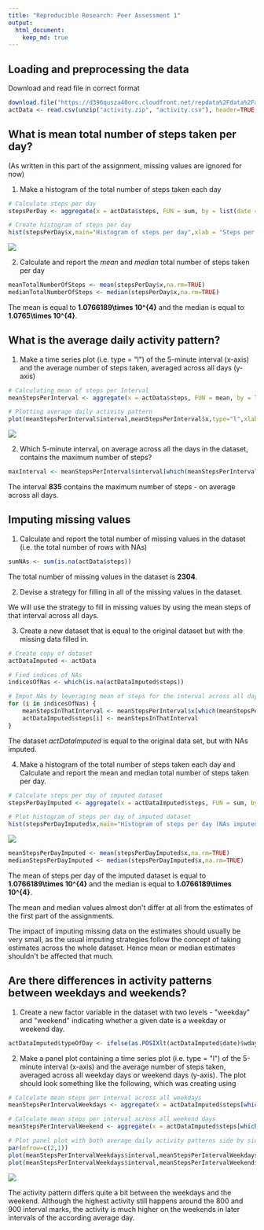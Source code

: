 ```yaml
---
title: "Reproducible Research: Peer Assessment 1"
output: 
  html_document:
    keep_md: true
---
```



## Loading and preprocessing the data

Download and read file in correct format

```r
download.file("https://d396qusza40orc.cloudfront.net/repdata%2Fdata%2Factivity.zip","activity.zip")
actData <- read.csv(unzip("activity.zip", "activity.csv"), header=TRUE, sep = ",", colClasses = c("numeric", "Date", "integer"))
```

## What is mean total number of steps taken per day?
(As written in this part of the assignment, missing values are ignored for now)

1. Make a histogram of the total number of steps taken each day


```r
# Calculate steps per day
stepsPerDay <- aggregate(x = actData$steps, FUN = sum, by = list(date = actData$date))

# Create histogram of steps per day
hist(stepsPerDay$x,main="Histogram of steps per day",xlab = "Steps per day", breaks = 10)
```

![](PA1_template_files/figure-html/unnamed-chunk-2-1.png)<!-- -->

2. Calculate and report the *mean* and *median* total number of steps taken per day


```r
meanTotalNumberOfSteps <- mean(stepsPerDay$x,na.rm=TRUE)
medianTotalNumberOfSteps <- median(stepsPerDay$x,na.rm=TRUE)
```

The mean is equal to **1.0766189\times 10^{4}** and the median is equal to **1.0765\times 10^{4}**.


## What is the average daily activity pattern?
1. Make a time series plot (i.e. type = "l") of the 5-minute interval (x-axis) and the average number of steps taken, averaged across all days (y-axis)


```r
# Calculating mean of steps per Interval
meanStepsPerInterval <- aggregate(x = actData$steps, FUN = mean, by = list(interval = actData$interval),na.rm=TRUE)

# Plotting average daily activity pattern
plot(meanStepsPerInterval$interval,meanStepsPerInterval$x,type="l",xlab = "Interval", ylab = "Steps", main = "Average daily activity pattern")
```

![](PA1_template_files/figure-html/unnamed-chunk-4-1.png)<!-- -->

2. Which 5-minute interval, on average across all the days in the dataset,
contains the maximum number of steps?


```r
maxInterval <- meanStepsPerInterval$interval[which(meanStepsPerInterval$x==max(meanStepsPerInterval$x))]
```

The interval **835** contains the maximum number of steps - on average across all days.

## Imputing missing values

1. Calculate and report the total number of missing values in the dataset (i.e. the total number of rows with NAs)


```r
sumNAs <- sum(is.na(actData$steps))
```

The total number of missing values in the dataset is **2304**.

2. Devise a strategy for filling in all of the missing values in the dataset. 

We will use the strategy to fill in missing values by using the mean steps of that interval across all days. 

3. Create a new dataset that is equal to the original dataset but with the
missing data filled in.


```r
# Create copy of dataset
actDataImputed <- actData

# Find indices of NAs
indicesOfNas <- which(is.na(actDataImputed$steps))

# Imput NAs by leveraging mean of steps for the interval across all days
for (i in indicesOfNas) {
    meanStepsInThatInterval <- meanStepsPerInterval$x[which(meanStepsPerInterval$interval == actDataImputed$interval[i])]
    actDataImputed$steps[i] <- meanStepsInThatInterval
}
```

The dataset *actDataImputed* is equal to the original data set, but with NAs imputed.

4. Make a histogram of the total number of steps taken each day and Calculate
and report the mean and median total number of steps taken per day. 


```r
# Calculate steps per day of imputed dataset
stepsPerDayImputed <- aggregate(x = actDataImputed$steps, FUN = sum, by = list(date = actDataImputed$date))

# Plot histogram of steps per day of imputed dataset
hist(stepsPerDayImputed$x,main="Histogram of steps per day (NAs imputed)",xlab = "Steps per day", breaks = 10)
```

![](PA1_template_files/figure-html/unnamed-chunk-8-1.png)<!-- -->

```r
meanStepsPerDayImputed <- mean(stepsPerDayImputed$x,na.rm=TRUE)
medianStepsPerDayImputed <- median(stepsPerDayImputed$x,na.rm=TRUE)
```

The mean of steps per day of the imputed dataset is equal to **1.0766189\times 10^{4}** and the median is equal to **1.0766189\times 10^{4}**.

The mean and median values almost don't differ at all from the estimates of the first part of the assignments.

The impact of imputing missing data on the estimates should usually be very small, as the usual imputing strategies follow the concept of taking estimates across the whole dataset. Hence mean or median estimates shouldn't be affected that much.

## Are there differences in activity patterns between weekdays and weekends?

1. Create a new factor variable in the dataset with two levels - "weekday"
and "weekend" indicating whether a given date is a weekday or weekend
day.


```r
actDataImputed$typeOfDay <- ifelse(as.POSIXlt(actDataImputed$date)$wday %in% c(0,6), 'weekend', 'weekday')
```

2. Make a panel plot containing a time series plot (i.e. type = "l") of the
5-minute interval (x-axis) and the average number of steps taken, averaged
across all weekday days or weekend days (y-axis). The plot should look
something like the following, which was creating using


```r
# Calculate mean steps per interval across all weekdays
meanStepsPerIntervalWeekdays <- aggregate(x = actDataImputed$steps[which(actDataImputed$typeOfDay == "weekday")], FUN = mean, by = list(interval = actDataImputed$interval[which(actDataImputed$typeOfDay == "weekday")]),na.rm=TRUE)

# Calculate mean steps per interval across all weekend days
meanStepsPerIntervalWeekend <- aggregate(x = actDataImputed$steps[which(actDataImputed$typeOfDay == "weekend")], FUN = mean, by = list(interval = actDataImputed$interval[which(actDataImputed$typeOfDay == "weekend")]),na.rm=TRUE)

# Plot panel plot with both average daily activity patterns side by side
par(mfrow=c(2,1))
plot(meanStepsPerIntervalWeekdays$interval,meanStepsPerIntervalWeekdays$x,type="l",xlab = "Interval", ylab = "Steps", main = "Average daily activity pattern - Weekdays")
plot(meanStepsPerIntervalWeekdays$interval,meanStepsPerIntervalWeekend$x,type="l",xlab = "Interval", ylab = "Steps", main = "Average daily activity pattern - Weekend")
```

![](PA1_template_files/figure-html/unnamed-chunk-10-1.png)<!-- -->

The activity pattern differs quite a bit between the weekdays and the weekend. Although the highest activity still happens around the 800 and 900 interval marks, the activity is much higher on the weekends in later intervals of the according average day.

